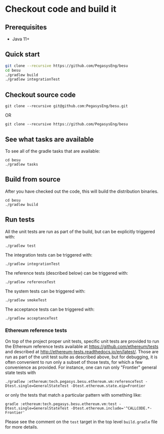 # Checkout code and build it

## Prerequisites

* Java 11+

## Quick start

```sh
git clone --recursive https://github.com/PegasysEng/besu
cd besu
./gradlew build  
./gradlew integrationTest
```

## Checkout source code

```
git clone --recursive git@github.com:PegasysEng/besu.git
```
OR
```
git clone --recursive https://github.com/PegasysEng/besu
```

## See what tasks are available
To see all of the gradle tasks that are available:
```
cd besu
./gradlew tasks  
```


## Build from source
After you have checked out the code, this will build the distribution binaries.
```
cd besu
./gradlew build  
```

## Run tests
All the unit tests are run as part of the build, but can be explicitly triggered with:
```
./gradlew test
```
The integration tests can be triggered with:
```
./gradlew integrationTest
```

The reference tests (described below) can be triggered with:
```
./gradlew referenceTest
```
The system tests can be triggered with:
```
./gradlew smokeTest
```
The acceptance tests can be triggered with:
```
./gradlew acceptanceTest
```

### Ethereum reference tests

On top of the project proper unit tests, specific unit tests are provided to
run the Ethereum reference tests available at https://github.com/ethereum/tests
and described at http://ethereum-tests.readthedocs.io/en/latest/. Those are run
as part of the unit test suite as described above, but for debugging, it is
often convenient to run only a subset of those tests, for which a few convenience
as provided. For instance, one can run only "Frontier" general state tests with
```
./gradlew :ethereum:tech.pegasys.besu.ethereum.vm:referenceTest -Dtest.single=GeneralStateTest -Dtest.ethereum.state.eip=Frontier
```
or only the tests that match a particular pattern with something like:
```
gradle :ethereum:tech.pegasys.besu.ethereum.vm:test -Dtest.single=GeneralStateTest -Dtest.ethereum.include='^CALLCODE.*-Frontier'
```
Please see the comment on the `test` target in the top level `build.gradle`
file for more details.

